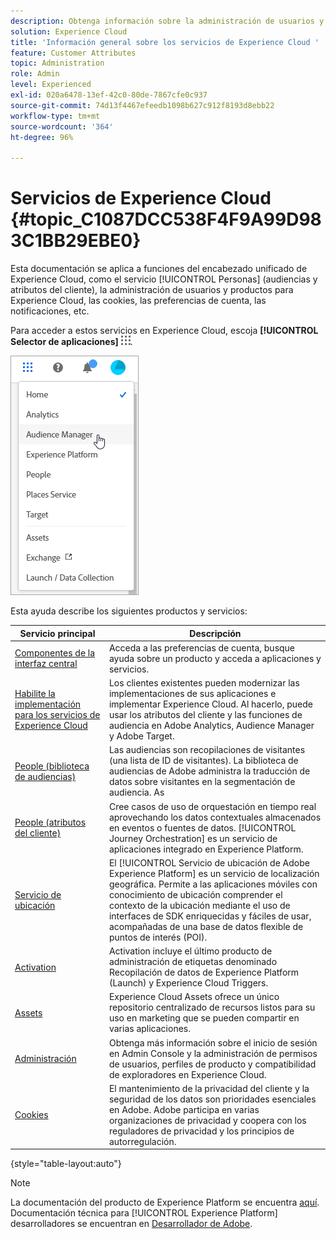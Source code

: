 ```yaml
---
description: Obtenga información sobre la administración de usuarios y productos de Adobe Experience Cloud, People (Audiencias y Atributos del cliente), Journey Orchestration, Ofertas, Places, Experience Platform Launch y Mobile Services.
solution: Experience Cloud
title: 'Información general sobre los servicios de Experience Cloud '
feature: Customer Attributes
topic: Administration
role: Admin
level: Experienced
exl-id: 020a6478-13ef-42c0-80de-7867cfe0c937
source-git-commit: 74d13f4467efeedb1098b627c912f8193d8ebb22
workflow-type: tm+mt
source-wordcount: '364'
ht-degree: 96%

---
```


# Servicios de Experience Cloud {#topic_C1087DCC538F4F9A99D983C1BB29EBE0}

Esta documentación se aplica a funciones del encabezado unificado de Experience Cloud, como el servicio [!UICONTROL Personas] (audiencias y atributos del cliente), la administración de usuarios y productos para Experience Cloud, las cookies, las preferencias de cuenta, las notificaciones, etc.

Para acceder a estos servicios en Experience Cloud, escoja **[!UICONTROL Selector de aplicaciones]**
![Selector de servicios](assets/menu-icon.png).

![Servicios de Experience Cloud](assets/platform-core-services.png)

Esta ayuda describe los siguientes productos y servicios:

| Servicio principal | Descripción |
|--- |--- |
| [Componentes de la interfaz central](experience-cloud.md) | Acceda a las preferencias de cuenta, busque ayuda sobre un producto y acceda a aplicaciones y servicios. |
| [Habilite la implementación para los servicios de Experience Cloud](core-services.md) | Los clientes existentes pueden modernizar las implementaciones de sus aplicaciones e implementar Experience Cloud. Al hacerlo, puede usar los atributos del cliente y las funciones de audiencia en Adobe Analytics, Audience Manager y Adobe Target. |
| [People (biblioteca de audiencias)](audience-library.md) | Las audiencias son recopilaciones de visitantes (una lista de ID de visitantes). La biblioteca de audiencias de Adobe administra la traducción de datos sobre visitantes en la segmentación de audiencia. As |
| [People (atributos del cliente)](attributes.md) | Cree casos de uso de orquestación en tiempo real aprovechando los datos contextuales almacenados en eventos o fuentes de datos. [!UICONTROL Journey Orchestration] es un servicio de aplicaciones integrado en Experience Platform. |
| [Servicio de ubicación](https://experienceleague.adobe.com/docs/places/using/home.html?lang=es) | El [!UICONTROL Servicio de ubicación de Adobe Experience Platform] es un servicio de localización geográfica. Permite a las aplicaciones móviles con conocimiento de ubicación comprender el contexto de la ubicación mediante el uso de interfaces de SDK enriquecidas y fáciles de usar, acompañadas de una base de datos flexible de puntos de interés (POI). |
| [Activation](activation.md) | Activation incluye el último producto de administración de etiquetas denominado Recopilación de datos de Experience Platform (Launch) y Experience Cloud Triggers. |
| [Assets](experience-cloud-assets.md) | Experience Cloud Assets ofrece un único repositorio centralizado de recursos listos para su uso en marketing que se pueden compartir en varias aplicaciones. |
| [Administración](admin-getting-started.md) | Obtenga más información sobre el inicio de sesión en Admin Console y la administración de permisos de usuarios, perfiles de producto y compatibilidad de exploradores en Experience Cloud. |
| [Cookies](cookies-privacy.md) | El mantenimiento de la privacidad del cliente y la seguridad de los datos son prioridades esenciales en Adobe. Adobe participa en varias organizaciones de privacidad y coopera con los reguladores de privacidad y los principios de autorregulación. |

{style=&quot;table-layout:auto&quot;}

>[!NOTE]
>
>La documentación del producto de Experience Platform se encuentra [aquí](https://experienceleague.adobe.com/docs/experience-platform/landing/home.html?lang=es). Documentación técnica para [!UICONTROL Experience Platform] desarrolladores se encuentran en [Desarrollador de Adobe](https://developer.adobe.com/apis).
